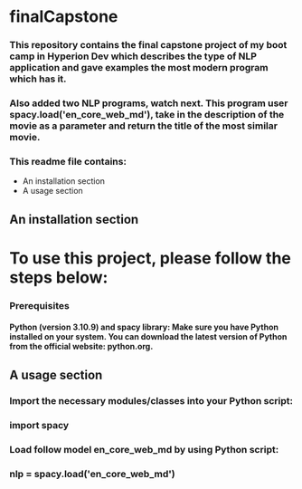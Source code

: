# finalCapstone
### This  repository contains the final capstone project of my boot camp in Hyperion Dev which describes the type of NLP application and gave examples the most modern program which has it.  
### Also added two NLP programs,  watch next.  This program user spacy.load('en_core_web_md'), take in the description of the movie as a parameter and return the title of the most similar movie.

### This readme file contains:

* An installation section
* A usage section

##  An installation section
# To use this project, please follow the steps below:

### Prerequisites
#### Python (version 3.10.9) and spacy library: Make sure you have Python installed on your system. You can download the latest version of Python from the official website: python.org.

## A usage section
### Import the necessary modules/classes into your Python script:

### import spacy

### Load follow model en_core_web_md by using Python script:

### nlp = spacy.load('en_core_web_md')
